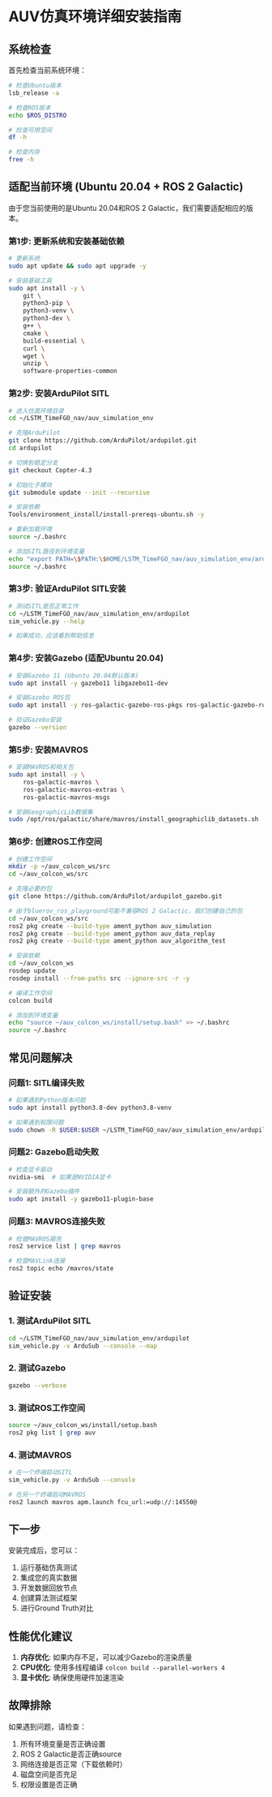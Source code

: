 # AUV仿真环境详细安装指南

## 系统检查

首先检查当前系统环境：

```bash
# 检查Ubuntu版本
lsb_release -a

# 检查ROS版本
echo $ROS_DISTRO

# 检查可用空间
df -h

# 检查内存
free -h
```

## 适配当前环境 (Ubuntu 20.04 + ROS 2 Galactic)

由于您当前使用的是Ubuntu 20.04和ROS 2 Galactic，我们需要适配相应的版本。

### 第1步: 更新系统和安装基础依赖

```bash
# 更新系统
sudo apt update && sudo apt upgrade -y

# 安装基础工具
sudo apt install -y \
    git \
    python3-pip \
    python3-venv \
    python3-dev \
    g++ \
    cmake \
    build-essential \
    curl \
    wget \
    unzip \
    software-properties-common
```

### 第2步: 安装ArduPilot SITL

```bash
# 进入仿真环境目录
cd ~/LSTM_TimeFGO_nav/auv_simulation_env

# 克隆ArduPilot
git clone https://github.com/ArduPilot/ardupilot.git
cd ardupilot

# 切换到稳定分支
git checkout Copter-4.3

# 初始化子模块
git submodule update --init --recursive

# 安装依赖
Tools/environment_install/install-prereqs-ubuntu.sh -y

# 重新加载环境
source ~/.bashrc

# 添加SITL路径到环境变量
echo "export PATH=\$PATH:\$HOME/LSTM_TimeFGO_nav/auv_simulation_env/ardupilot/Tools/autotest" >> ~/.bashrc
source ~/.bashrc
```

### 第3步: 验证ArduPilot SITL安装

```bash
# 测试SITL是否正常工作
cd ~/LSTM_TimeFGO_nav/auv_simulation_env/ardupilot
sim_vehicle.py --help

# 如果成功，应该看到帮助信息
```

### 第4步: 安装Gazebo (适配Ubuntu 20.04)

```bash
# 安装Gazebo 11 (Ubuntu 20.04默认版本)
sudo apt install -y gazebo11 libgazebo11-dev

# 安装Gazebo ROS包
sudo apt install -y ros-galactic-gazebo-ros-pkgs ros-galactic-gazebo-ros

# 验证Gazebo安装
gazebo --version
```

### 第5步: 安装MAVROS

```bash
# 安装MAVROS和相关包
sudo apt install -y \
    ros-galactic-mavros \
    ros-galactic-mavros-extras \
    ros-galactic-mavros-msgs

# 安装GeographicLib数据集
sudo /opt/ros/galactic/share/mavros/install_geographiclib_datasets.sh
```

### 第6步: 创建ROS工作空间

```bash
# 创建工作空间
mkdir -p ~/auv_colcon_ws/src
cd ~/auv_colcon_ws/src

# 克隆必要的包
git clone https://github.com/ArduPilot/ardupilot_gazebo.git

# 由于bluerov_ros_playground可能不兼容ROS 2 Galactic，我们创建自己的包
cd ~/auv_colcon_ws/src
ros2 pkg create --build-type ament_python auv_simulation
ros2 pkg create --build-type ament_python auv_data_replay
ros2 pkg create --build-type ament_python auv_algorithm_test

# 安装依赖
cd ~/auv_colcon_ws
rosdep update
rosdep install --from-paths src --ignore-src -r -y

# 编译工作空间
colcon build

# 添加到环境变量
echo "source ~/auv_colcon_ws/install/setup.bash" >> ~/.bashrc
source ~/.bashrc
```

## 常见问题解决

### 问题1: SITL编译失败
```bash
# 如果遇到Python版本问题
sudo apt install python3.8-dev python3.8-venv

# 如果遇到权限问题
sudo chown -R $USER:$USER ~/LSTM_TimeFGO_nav/auv_simulation_env/ardupilot
```

### 问题2: Gazebo启动失败
```bash
# 检查显卡驱动
nvidia-smi  # 如果是NVIDIA显卡

# 安装额外的Gazebo插件
sudo apt install -y gazebo11-plugin-base
```

### 问题3: MAVROS连接失败
```bash
# 检查MAVROS服务
ros2 service list | grep mavros

# 检查MAVLink连接
ros2 topic echo /mavros/state
```

## 验证安装

### 1. 测试ArduPilot SITL
```bash
cd ~/LSTM_TimeFGO_nav/auv_simulation_env/ardupilot
sim_vehicle.py -v ArduSub --console --map
```

### 2. 测试Gazebo
```bash
gazebo --verbose
```

### 3. 测试ROS工作空间
```bash
source ~/auv_colcon_ws/install/setup.bash
ros2 pkg list | grep auv
```

### 4. 测试MAVROS
```bash
# 在一个终端启动SITL
sim_vehicle.py -v ArduSub --console

# 在另一个终端启动MAVROS
ros2 launch mavros apm.launch fcu_url:=udp://:14550@
```

## 下一步

安装完成后，您可以：

1. 运行基础仿真测试
2. 集成您的真实数据
3. 开发数据回放节点
4. 创建算法测试框架
5. 进行Ground Truth对比

## 性能优化建议

1. **内存优化**: 如果内存不足，可以减少Gazebo的渲染质量
2. **CPU优化**: 使用多线程编译 `colcon build --parallel-workers 4`
3. **显卡优化**: 确保使用硬件加速渲染

## 故障排除

如果遇到问题，请检查：
1. 所有环境变量是否正确设置
2. ROS 2 Galactic是否正确source
3. 网络连接是否正常（下载依赖时）
4. 磁盘空间是否充足
5. 权限设置是否正确

